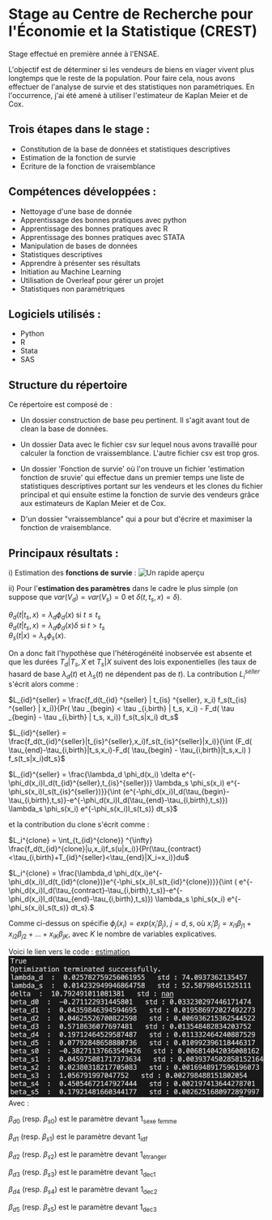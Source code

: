 # Stage au Centre de Recherche pour l'Économie et la Statistique (CREST)

Stage effectué en première année à l'ENSAE.

L'objectif est de déterminer si les vendeurs de biens en viager vivent plus longtemps que le reste de la population. 
Pour faire cela, nous avons effectuer de l'analyse de survie et des statistiques non paramétriques. En l'occurrence, j'ai été amené à utiliser l'estimateur de Kaplan Meier et de Cox. 

## Trois étapes dans le stage : 
- Constitution de la base de données et statistiques descriptives 
- Estimation de la fonction de survie 
- Écriture de la fonction de vraisemblance 

## Compétences développées :  
- Nettoyage d'une base de donnée
- Apprentissage des bonnes pratiques avec python
- Apprentissage des bonnes pratiques avec R
- Apprentissage des bonnes pratiques avec STATA
- Manipulation de bases de données
- Statistiques descriptives
- Apprendre à présenter ses résultats
- Initiation au Machine Learning
- Utilisation de Overleaf pour gérer un projet
- Statistiques non paramétriques 

## Logiciels utilisés : 
- Python 
- R 
- Stata
- SAS 

## Structure du répertoire
Ce répertoire est composé de : 

- Un dossier construction de base peu pertinent. Il s'agit avant tout de clean la base de données. 

- Un dossier Data avec le fichier csv sur lequel nous avons travaillé pour calculer la fonction de vraissemblance. L'autre fichier csv est trop gros. 

- Un dossier 'Fonction de survie' où l'on trouve un fichier 'estimation fonction de sruvie' qui effectue dans un premier temps une liste de statistiques descriptives portant sur les vendeurs et les clones du fichier principal et qui ensuite estime la fonction de survie des vendeurs grâce aux estimateurs de Kaplan Meier et de Cox. 

- D'un dossier "vraissemblance" qui a pour but d'écrire et maximiser la fonction de vraisemblance.

## Principaux résultats : 
i) Estimation des **fonctions de survie** : 
<picture>
 <source media="(prefers-color-scheme: dark)" srcset="https://github.com/AugustinCablant/Estimation-non-param-trique-et-mod-les-de-survie/blob/main/Fonction%20de%20survie/R%C3%A9sultats/survival_function.png">
 <source media="(prefers-color-scheme: light)" srcset="https://github.com/AugustinCablant/Estimation-non-param-trique-et-mod-les-de-survie/blob/main/Fonction%20de%20survie/R%C3%A9sultats/survival_function.png">
 <img alt="Un rapide aperçu" src="https://github.com/AugustinCablant/Estimation-non-param-trique-et-mod-les-de-survie/blob/main/Fonction%20de%20survie/R%C3%A9sultats/survival_function.png">
</picture>

ii) Pour l'**estimation des paramètres** dans le cadre le plus simple (on suppose que $var(V_d)=var(V_s)=0$ et $\delta(t,t_s,x)=\delta$). <br>

$\theta_d(t|t_s,x)= \lambda_d \phi_d(x)$ si  $t \le t_s$ <br>
$\theta_d(t|t_s,x)= \lambda_d \phi_d(x) \delta$ si $t >t_s$ <br>
$\theta_s(t|x)=\lambda_s \phi_s(x).$

On a donc fait l'hypothèse que l'hétérogénéité inobservée est absente et que les durées $T_d|T_s,X$ et $T_s|X$ suivent des lois exponentielles (les taux de hasard de base $\lambda_d(t)$ et $\lambda_s(t)$ ne dépendent pas de $t$). La contribution $L_i^{seller}$ s'écrit alors comme : 

$L_{id}^{seller} = \frac{f_d(t_{id} ^{seller} | t_{is} ^{seller}, x_i) f_s(t_{is} ^{seller} | x_i)}{Pr( \tau _{begin} < \tau _{i,birth} | t_s, x_i) - F_d( \tau _{begin} - \tau _{i,birth} | t_s, x_i)) f_s(t_s|x_i) dt_s$

$L_{id}^{seller} = \frac{f_d(t_{id}^{seller}|t_{is}^{seller},x_i)f_s(t_{is}^{seller}|x_i)}{\int (F_d( \tau_{end}-\tau_{i,birth}|t_s,x_i)-F_d( \tau_{begin} - \tau_{i,birth}|t_s,x_i) ) f_s(t_s|x_i)dt_s}$ 

$L_{id}^{seller} = \frac{\lambda_d \phi_d(x_i) \delta e^{-\phi_d(x_i)I_d(t_{id}^{seller},t_{is}^{seller})} \lambda_s \phi_s(x_i) e^{-\phi_s(x_i)I_s(t_{is}^{seller})}}{\int (e^{-\phi_d(x_i)I_d(\tau_{begin}-\tau_{i,birth},t_s)}-e^{-\phi_d(x_i)I_d(\tau_{end}-\tau_{i,birth},t_s)}) \lambda_s \phi_s(x_i) e^{-\phi_s(x_i)I_s(t_s)} dt_s}$ 

et la contribution du clone s'écrit comme :

$L_i^{clone} = \int_{t_{id}^{clone}} ^{\infty} \frac{f_d(t_{id}^{clone}|u,x_i)f_s(u|x_i)}{Pr(\tau_{contract}<\tau_{i,birth}+T_{id}^{seller}<\tau_{end}|X_i=x_i)}du$ 

$L_i^{clone} = \frac{\lambda_d \phi_d(x_i)e^{-\phi_d(x_i)I_d(t_{id}^{clone})}e^{-\phi_s(x_i)I_s(t_{id}^{clone})}}{\int ( e^{-\phi_d(x_i)I_d(\tau_{contract}-\tau_{i,birth},t_s)}-e^{-\phi_d(x_i)I_d(\tau_{end}-\tau_{i,birth},t_s)}) \lambda_s \phi_s(x_i) e^{-\phi_s(x_i)I_s(t_s)} dt_s}.$

Comme ci-dessus on spécifie $\phi_j(x_i)=exp(x_i'\beta_j)$, $j=d,s$, où $x_i'\beta_j=x_{i1}\beta_{j1}+x_{i2}\beta_{j2}+ ...+x_{iK}\beta_{jK}$, avec $K$ le nombre de variables explicatives.

Voici le lien vers le code : [estimation](https://github.com/AugustinCablant/Estimation-non-param-trique-et-mod-les-de-survie/blob/main/Vraisemblance/vraisemblance_mod%C3%A8le_simple.py) 
<picture>
 <source media="(prefers-color-scheme: dark)" srcset="https://github.com/AugustinCablant/Estimation-non-param-trique-et-mod-les-de-survie/blob/main/Vraisemblance/resultats.png">
 <source media="(prefers-color-scheme: light)" srcset="https://github.com/AugustinCablant/Estimation-non-param-trique-et-mod-les-de-survie/blob/main/Vraisemblance/resultats.png">
 <img alt="Un rapide aperçu" src="https://github.com/AugustinCablant/Estimation-non-param-trique-et-mod-les-de-survie/blob/main/Vraisemblance/resultats.png">
</picture>
Avec : 

$\beta _{d0}$ (resp. $\beta _{s0}$) est le paramètre devant $1 _{\text{sexe femme}}$  

$\beta _{d1}$ (resp. $\beta _{s1}$) est le paramètre devant $1 _{\text{idf}}$ 

$\beta _{d2}$ (resp. $\beta _{s2}$) est le paramètre devant $1 _{\text{étranger}}$ 

$\beta _{d3}$ (resp. $\beta _{s3}$) est le paramètre devant $1 _{\text{dec1}}$ 

$\beta _{d4}$ (resp. $\beta _{s4}$) est le paramètre devant $1 _{\text{dec2}}$ 

$\beta _{d5}$ (resp. $\beta _{s5}$) est le paramètre devant $1 _{\text{dec3}}$ 

